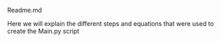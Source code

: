 Readme.md

Here we will explain the different steps and equations that were used to create the Main.py script
